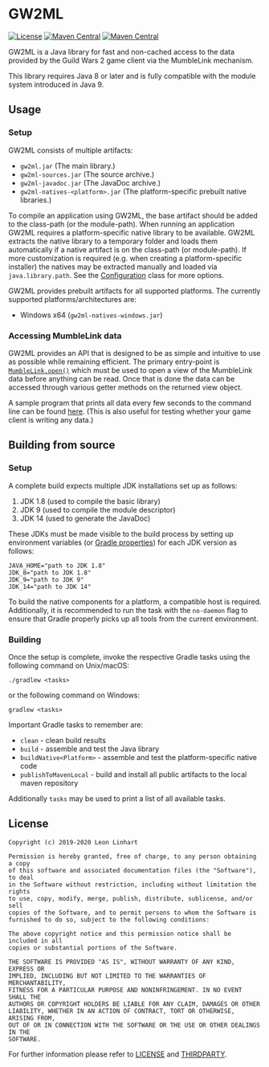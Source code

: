 # GW2ML

[![License](https://img.shields.io/badge/license-MIT-green.svg?style=flat-square&label=License)](https://github.com/GW2Toolbelt/GW2ML/blob/master/LICENSE)
[![Maven Central](https://img.shields.io/maven-central/v/com.gw2tb.gw2ml/gw2ml.svg?style=flat-square&label=Maven%20Central)](https://maven-badges.herokuapp.com/maven-central/com.gw2tb.gw2ml/gw2ml)
[![Maven Central](https://img.shields.io/maven-central/v/com.gw2tb.gw2ml/gw2ml.svg?style=flat-square&label=JavaDoc&color=blue)](https://javadoc.io/doc/com.gw2tb.gw2ml/gw2ml)

GW2ML is a Java library for fast and non-cached access to the data provided
by the Guild Wars 2 game client via the MumbleLink mechanism.

This library requires Java 8 or later and is fully compatible with the module
system introduced in Java 9.


## Usage

### Setup

GW2ML consists of multiple artifacts:

- `gw2ml.jar` (The main library.)
- `gw2ml-sources.jar` (The source archive.)
- `gw2ml-javadoc.jar` (The JavaDoc archive.)
- `gw2ml-natives-<platform>.jar` (The platform-specific prebuilt native libraries.)

To compile an application using GW2ML, the base artifact should be added to the
class-path (or the module-path). When running an application GW2ML requires a
platform-specific native library to be available. GW2ML extracts the native
library to a temporary folder and loads them automatically if a native artifact
is on the class-path (or module-path). If more customization is required (e.g.
when creating a platform-specific installer) the natives may be extracted
manually and loaded via `java.library.path`. See the [Configuration](/src/main/java/com/gw2tb/gw2ml/Configuration.java)
class for more options.

GW2ML provides prebuilt artifacts for all supported platforms. The currently
supported platforms/architectures are:

- Windows x64 (`gw2ml-natives-windows.jar`)


### Accessing MumbleLink data

GW2ML provides an API that is designed to be as simple and intuitive to use as
possible while remaining efficient. The primary entry-point is [`MumbleLink.open()`](/src/main/java/com/gw2tb/gw2ml/MumbleLink.java#L89)
which must be used to open a view of the MumbleLink data before anything can be
read. Once that is done the data can be accessed through various getter methods
on the returned view object.

A sample program that prints all data every few seconds to the command line can
be found [here](/src/test/java/com/example/Sample.java).
(This is also useful for testing whether your game client is writing any data.)


## Building from source

### Setup

A complete build expects multiple JDK installations set up as follows:
1. JDK 1.8 (used to compile the basic library)
2. JDK   9 (used to compile the module descriptor)
3. JDK  14 (used to generate the JavaDoc)

These JDKs must be made visible to the build process by setting up
environment variables (or [Gradle properties](https://docs.gradle.org/current/userguide/build_environment.html#sec:gradle_configuration_properties))
for each JDK version as follows:

```
JAVA_HOME="path to JDK 1.8"
JDK_8="path to JDK 1.8"
JDK_9="path to JDK 9"
JDK_14="path to JDK 14"
```

To build the native components for a platform, a compatible host is required.
Additionally, it is recommended to run the task with the `no-daemon` flag to
ensure that Gradle properly picks up all tools from the current environment.


### Building

Once the setup is complete, invoke the respective Gradle tasks using the
following command on Unix/macOS:

    ./gradlew <tasks>

or the following command on Windows:

    gradlew <tasks>

Important Gradle tasks to remember are:
- `clean`                   - clean build results
- `build`                   - assemble and test the Java library
- `buildNative<Platform>`   - assemble and test the platform-specific native
                              code
- `publishToMavenLocal`     - build and install all public artifacts to the
                              local maven repository

Additionally `tasks` may be used to print a list of all available tasks.


## License

```
Copyright (c) 2019-2020 Leon Linhart

Permission is hereby granted, free of charge, to any person obtaining a copy
of this software and associated documentation files (the "Software"), to deal
in the Software without restriction, including without limitation the rights
to use, copy, modify, merge, publish, distribute, sublicense, and/or sell
copies of the Software, and to permit persons to whom the Software is
furnished to do so, subject to the following conditions:

The above copyright notice and this permission notice shall be included in all
copies or substantial portions of the Software.

THE SOFTWARE IS PROVIDED "AS IS", WITHOUT WARRANTY OF ANY KIND, EXPRESS OR
IMPLIED, INCLUDING BUT NOT LIMITED TO THE WARRANTIES OF MERCHANTABILITY,
FITNESS FOR A PARTICULAR PURPOSE AND NONINFRINGEMENT. IN NO EVENT SHALL THE
AUTHORS OR COPYRIGHT HOLDERS BE LIABLE FOR ANY CLAIM, DAMAGES OR OTHER
LIABILITY, WHETHER IN AN ACTION OF CONTRACT, TORT OR OTHERWISE, ARISING FROM,
OUT OF OR IN CONNECTION WITH THE SOFTWARE OR THE USE OR OTHER DEALINGS IN THE
SOFTWARE.
```

For further information please refer to [LICENSE](LICENSE) and
[THIRDPARTY](./docs/THIRDPARTY).